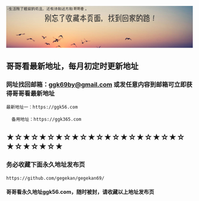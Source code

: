 ![image](https://github.com/gegekan/ggk69/blob/master/46.png)

## 哥哥看最新地址，每月初定时更新地址



### 网址找回邮箱：ggk69by@gmail.com 或发任意内容到邮箱可立即获得哥哥看最新地址

```javasript
最新地址一：https://ggk56.com

  备用地址：https://ggk365.com
```
## ★☆★☆★☆★☆★☆★☆★☆★☆★☆★☆★☆★☆★☆★☆★

### 务必收藏下面永久地址发布页
```javasript
https://github.com/gegekan/gegekan69/
```

#### 哥哥看永久地址ggk56.com，随时被封，请收藏以上地址发布页
